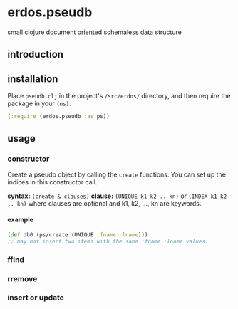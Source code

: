 erdos.pseudb
============

small clojure document oriented schemaless data structure

## introduction


## installation

Place `pseudb.clj` in the project's `/src/erdos/` directory, and then require the package in your `(ns)`:
```clojure
(:require (erdos.pseudb :as ps))
```

## usage

### constructor

Create a pseudb object by calling the `create` functions. You can set up the indices in this constructor call.

**syntax:** `(create & clauses)`
**clause:** `(UNIQUE k1 k2 .. kn)` or `(INDEX k1 k2 .. kn)`
where clauses are optional and k1, k2, ..., kn are keywords.

#### example
```clojure
(def db0 (ps/create (UNIQUE :fname :lname)))
;; may not insert two items with the same :fname :lname values.
```

### ffind

### rremove

### insert or update
